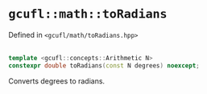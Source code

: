# `gcufl::math::toRadians`
Defined in `<gcufl/math/toRadians.hpp>`
<br/><br/>
```cpp
template <gcufl::concepts::Arithmetic N>
constexpr double toRadians(const N degrees) noexcept;
```
Converts degrees to radians.
